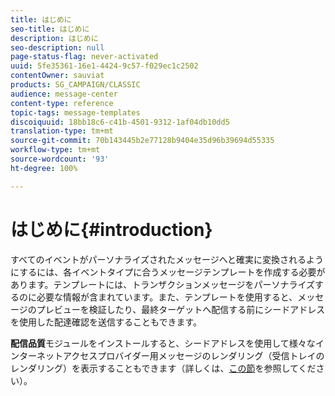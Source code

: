 ```yaml
---
title: はじめに
seo-title: はじめに
description: はじめに
seo-description: null
page-status-flag: never-activated
uuid: 5fe35361-16e1-4424-9c57-f029ec1c2502
contentOwner: sauviat
products: SG_CAMPAIGN/CLASSIC
audience: message-center
content-type: reference
topic-tags: message-templates
discoiquuid: 18bb18c6-c41b-4501-9312-1af04db10dd5
translation-type: tm+mt
source-git-commit: 70b143445b2e77128b9404e35d96b39694d55335
workflow-type: tm+mt
source-wordcount: '93'
ht-degree: 100%

---
```



# はじめに{#introduction}

すべてのイベントがパーソナライズされたメッセージへと確実に変換されるようにするには、各イベントタイプに合うメッセージテンプレートを作成する必要があります。テンプレートには、トランザクションメッセージをパーソナライズするのに必要な情報が含まれています。また、テンプレートを使用すると、メッセージのプレビューを検証したり、最終ターゲットへ配信する前にシードアドレスを使用した配達確認を送信することもできます。

**配信品質**&#x200B;モジュールをインストールすると、シードアドレスを使用して様々なインターネットアクセスプロバイダー用メッセージのレンダリング（受信トレイのレンダリング）を表示することもできます（詳しくは、[この節](../../delivery/using/about-deliverability.md)を参照してください）。
